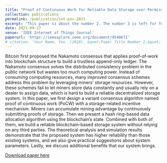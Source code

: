 ```yaml
---
title: "Proof of Continuous Work for Reliable Data Storage over Permissionless Blockchain"
collection: publications
permalink: /publication/iot-poc-2021
excerpt: 'This paper is about the number 2. The number 3 is left for future work.'
date: 2021-09-27
venue: 'IEEE Internet of Things Journal'
paperurl: 'https://ieeexplore.ieee.org/document/9548672'
# citation: 'Your Name, You. (2010). &quot;Paper Title Number 2.&quot; <i>Journal 1</i>. 1(2).'
---
```

Bitcoin first proposed the Nakamoto consensus that applies proof-of-work into blockchain structure to build a trustless append-only ledger. The Nakamoto consensus solves the distributed consistency problem in the public network but wastes too much computing power. Instead of consuming computing resources, many improved consensus schemes address this problem by leveraging miners’ storage resources. However, these schemes fail to let miners store data constantly and usually rely on a dealer to assign data, which is hard to build a reliable decentralized storage system. In this paper, we first design a variant consensus algorithm named proof of continuous work (PoCW) with a storage-related incentive mechanism. Miners can accumulate mining advantage by continuously submitting proofs of storage. Then we present a hash ring-based data allocation algorithm using the blockchain’s state. Combined with both of them, we build a reliable blockchain-based storage system without relying on any third parties. The theoretical analysis and simulation results demonstrate that the proposed system has higher reliability than those existing systems, and we also give practical suggestions about system parameters. Lastly, we discuss additional benefits that our system brings.

[Download paper here](https://ieeexplore.ieee.org/document/9548672)

<!-- Recommended citation: Your Name, You. (2010). "Paper Title Number 2." <i>Journal 1</i>. 1(2). -->